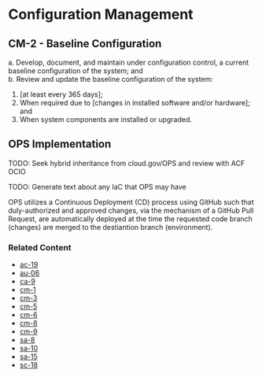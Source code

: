 # Configuration Management
## CM-2 - Baseline Configuration

a. Develop, document, and maintain under configuration control, a current baseline configuration of the system; and                                                    
                                                                                                                                                                         b. Review and update the baseline configuration of the system:
1. [at least every 365 days];
2. When required due to [changes in installed software and/or hardware]; and
3. When system components are installed or upgraded.

## OPS Implementation

TODO: Seek hybrid inheritance from cloud.gov/OPS and review with ACF OCIO

TODO: Generate text about any IaC that OPS may have

OPS utilizes a Continuous Deployment (CD) process using GitHub such that duly-authorized and approved changes, via the mechanism of a GitHub Pull Request, are automatically deployed at the time the requested code branch (changes) are merged to the destiantion branch (environment).

### Related Content

* [ac-19](../ac-19/index.md)
* [au-06](../au-06/index.md)
* [ca-9](../ca-09/index.md)
* [cm-1](../cm-01/index.md)
* [cm-3](../cm-03/index.md)
* [cm-5](../cm-05/index.md)
* [cm-6](../cm-06/index.md)
* [cm-8](../cm-08/index.md)
* [cm-9](../cm-09/index.md)
* [sa-8](../sa-08/index.md)
* [sa-10](../sa-10/index.md)
* [sa-15](../sa-15/index.md)
* [sc-18](../sc-18/index.md)
